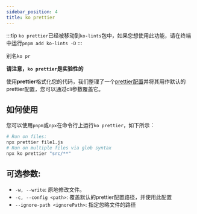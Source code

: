 ```yaml
---
sidebar_position: 4
title: ko prettier
---
```


:::tip
`ko prettier`已经被移动到`ko-lints`包中，如果您想使用此功能，请在终端中运行`pnpm add ko-lints -D`
:::

别名`ko pr`

**请注意，`ko prettier`是实验性的**

使用**prettier**格式化您的代码，我们整理了一个[prettier配置](https://github.com/DTStack/ko/blob/master/packages/ko-config/prettier.js)并将其用作默认的prettier配置，您可以通过cli参数覆盖它。

## 如何使用
您可以使用`pnpm`或`npx`在命令行上运行`ko prettier`，如下所示：

``` bash
# Run on files:
npx prettier file1.js
# Run on multiple files via glob syntax
npx ko prettier "src/**"
```

## 可选参数:

* `-w, --write`: 原地修改文件。
* `-c, --config <path>`: 覆盖默认的prettier配置路径，并使用此配置
* `--ignore-path <ignorePath>`: 指定忽略文件的路径

